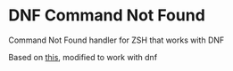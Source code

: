 # DNF Command Not Found

Command Not Found handler for ZSH that works with DNF


Based on [this](https://github.com/sdushantha/dotfiles/blob/db519852f05492d450c2184f3fed30b2cd556174/zsh/.zshrc#L122-L136), modified to work with dnf
